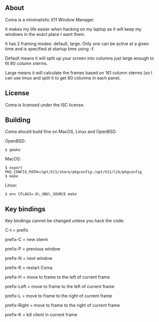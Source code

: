 About
-----

Coma is a minimalistic X11 Window Manager.

It makes my life easier when hacking on my laptop as it will keep
my windows in the exact place I want them.

It has 2 framing modes: default, large. Only one can be active at
a given time and is specified at startup time using -f.

Default means it will split up your screen into columns just large
enough to fit 80 column xterms.

Large means it will calculate the frames based on 161 column xterms
(so I can use tmux and split it to get 80 columns in each pane).

License
-------
Coma is licensed under the ISC license.

Building
--------

Coma should build fine on MacOS, Linux and OpenBSD.

OpenBSD:
```
$ gmake
```

MacOS:
```
$ export PKG_CONFIG_PATH=/opt/X11/share/pkgconfig:/opt/X11/lib/pkgconfig
$ make
```

Linux:
```
$ env CFLAGS=-D\_GNU\_SOURCE make
```

Key bindings
------------
Key bindings cannot be changed unless you hack the code:

C-t = prefix

prefix-C     = new xterm

prefix-P     = previous window

prefix-N     = next window

prefix-R     = restart Coma

prefix-H     = move to frame to the left of current frame

prefix-Left  = move to frame to the left of current frame

prefix-L     = move to frame to the right of current frame

prefix-Right = move to frame to the right of current frame

prefix-K     = kill client in current frame

